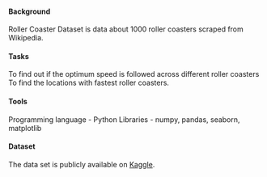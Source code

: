 #### Background
Roller Coaster Dataset is data about 1000 roller coasters scraped from Wikipedia.

#### Tasks
To find out if the optimum speed is followed across different roller coasters 
To find the locations with fastest roller coasters.

#### Tools
Programming language - Python
Libraries - numpy, pandas, seaborn, matplotlib

#### Dataset
The data set is publicly available on [Kaggle](https://www.kaggle.com/datasets/robikscube/rollercoaster-database).


